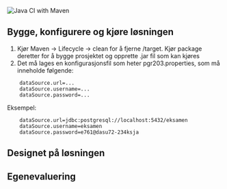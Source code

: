 ![Java CI with Maven](https://github.com/kristiania/pgr203eksamen-Hauugland/workflows/Java%20CI%20with%20Maven/badge.svg)

## Bygge, konfigurere og kjøre løsningen

1) Kjør Maven -> Lifecycle -> clean for å fjerne /target. Kjør package deretter for å
bygge prosjektet og opprette .jar fil som kan kjøres 
2) Det må lages en konfigurasjonsfil som heter pgr203.properties, som må inneholde følgende:
``` properties
    dataSource.url=...
    dataSource.username=...
    dataSource.password=...
```

Eksempel:
``` properties
    dataSource.url=jdbc:postgresql://localhost:5432/eksamen
    dataSource.username=eksamen
    dataSource.password=e761@dasu72-234ksja
```

## Designet på løsningen

## Egenevaluering